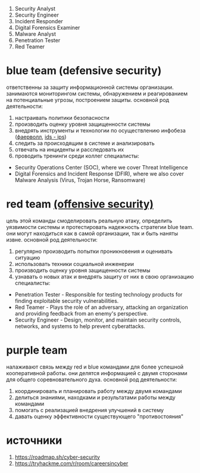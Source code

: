 1. Security Analyst
2. Security Engineer
3. Incident Responder
4. Digital Forensics Examiner
5. Malware Analyst
6. Penetration Tester
7. Red Teamer
# blue team (defensive security)
ответственны за защиту информационной системы организации. занимаются мониторингом системы, обнаружением и реагированием на потенциальные угрозы, построением защиты. основной род деятельности:
1. настраивать политики безопасности
2. производить оценку уровня защищенности системы
3. внедрять инструменты и технологии по осуществлению инфобеза ([фаерволл](firewall.md), [ids - ips](ids-ips.md))
4. следить за происходящим в системе и анализировать 
5. отвечать на инциденты и расследовать их
6. проводить тренинги среди коллег
специалисты:
- Security Operations Center (SOC), where we cover Threat Intelligence
- Digital Forensics and Incident Response (DFIR), where we also cover Malware Analysis (Virus, Trojan Horse, Ransomware)
# red team [(offensive security)](offsec.md)
цель этой команды смоделировать реальную атаку, определить уязвимости системы и протестировать надежность стратегии blue team. они могут находиться как в самой организации, так и быть наняты извне. основной род деятельности:
1. регулярно производить попытки проникновения  и оценивать ситуацию
2. использовать техники социальной инженерии
3. производить оценку уровня защищенности системы
4. узнавать о новых атак и внедрять защиту от них в свою организацию
специалисты:
- Penetration Tester - Responsible for testing technology products for finding exploitable security vulnerabilities.
- Red Teamer - Plays the role of an adversary, attacking an organization and providing feedback from an enemy's perspective.
- Security Engineer - Design, monitor, and maintain security controls, networks, and systems to help prevent cyberattacks.
# purple team
налаживают связь между red и blue командами для более успешной кооперативной работы. они делятся информацией с двумя сторонами для общего соревновательного духа. основной род деятельности:
1. координировать и планировать работу между двумя командами
2. делиться знаниями, находками и результатами работы между командами
3. помогать с реализацией внедрения улучшений в систему
4. давать оценку эффективности существующего "противостояния"
# источники
1. https://roadmap.sh/cyber-security
2. https://tryhackme.com/r/room/careersincyber